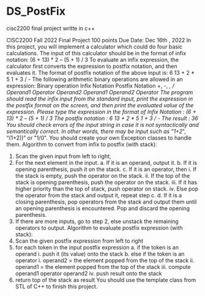 # DS_PostFix
cisc2200 final project writte in c++


CISC2200 Fall 2022
Final Project 100 points Due Date: Dec 16th
, 2022
In this project, you will implement a calculator which could do four basic
calculations. The input of this calculator should be in the format of infix
notation:
(6 + 13) * 2 – (5 + 1) / 3
To evaluate an infix expression, the calculator first converts the expression to
postfix notation, and then evaluates it. The format of postfix notation of the
above input is:
6 13 + 2 * 5 1 + 3 / -
The following arithmetic binary operations are allowed in an expression:
Binary operation Infix Notation Postfix Notation
+, -, *, / Operand1 Operator Operand2 Operand1 Operand2 Operator
The program should read the infix input from the standard input, print the
expression in the postfix format on the screen, and then print the evaluated
value of the expression.
Please type the expression in the format of Infix Notation :
(6 + 13) * 2 – (5 + 1) / 3
The postfix notation :
6 13 + 2 * 5 1 + 3 / -
The result : 36
You should check errors of the input string in case it is not syntactically and
semantically correct. In other words, there may be input such as "1+2*",
“(1+2))” or "1/0". You should create your own Exception classes to handle
them.
Algorithm to convert from infix to postfix (with stack):
1. Scan the given input from left to right,
2. For the next element in the input.
a. If it is an operand, output it.
b. If it is opening parenthesis, push it on the stack.
c. If it is an operator, then
i. If the stack is empty, push the operator on the stack.
ii. If the top of the stack is opening parenthesis, push the operator on
the stack.
iii. If it has higher priority than the top of stack, push operator on
stack.
iv. Else pop the operator from the stack and output it, repeat step c.
d. If it is a closing parenthesis, pop operators from the stack and output them
until an opening parenthesis is encountered. Pop and discard the opening
parenthesis.
3. If there are more inputs, go to step 2, else unstack the remaining operators to
output.
Algorithm to evaluate postfix expression (with stack):
1. Scan the given postfix expression from left to right
2. for each token in the input postfix expression
a. if the token is an operand
i. push it (its value) onto the stack
b. else if the token is an operator
i. operand2 = the element popped from the top of the stack
ii. operand1 = the element popped from the top of the stack
iii. compute operand1 operator operand2
iv. push result onto the stack
3. return top of the stack as result
You should use the <stack> template class from STL of C++ to finish this
project.
